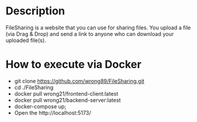 # Description
FileSharing is a website that you can use for sharing files.
You upload a file (via Drag & Drop) and send a link to anyone who can download your uploaded file(s).

# How to execute via Docker
- git clone https://github.com/wrong89/FileSharing.git
- cd ./FileSharing
- docker pull wrong21/frontend-client:latest
- docker pull wrong21/backend-server:latest
- docker-compose up;
- Open the http://localhost:5173/
